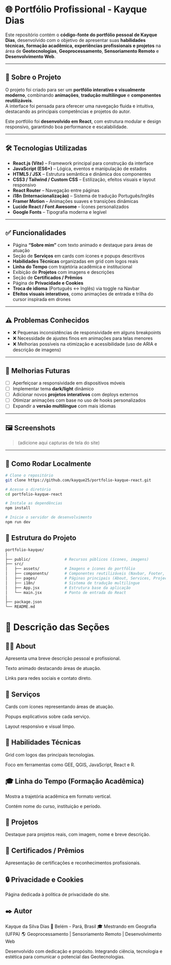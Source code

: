 # 🌐 Portfólio Profissional - Kayque Dias

Este repositório contém o **código-fonte do portfólio pessoal de Kayque Dias**, desenvolvido com o objetivo de apresentar suas **habilidades técnicas, formação acadêmica, experiências profissionais e projetos** na área de **Geotecnologias**, **Geoprocessamento**, **Sensoriamento Remoto** e **Desenvolvimento Web**.

---

## 📌 Sobre o Projeto

O projeto foi criado para ser um **portfólio interativo e visualmente moderno**, combinando **animações**, **tradução multilíngue** e **componentes reutilizáveis**.  
A interface foi pensada para oferecer uma navegação fluida e intuitiva, destacando as principais competências e projetos do autor.

Este portfólio foi **desenvolvido em React**, com estrutura modular e design responsivo, garantindo boa performance e escalabilidade.

---

## 🛠️ Tecnologias Utilizadas

- **React.js (Vite)** – Framework principal para construção da interface
- **JavaScript (ES6+)** – Lógica, eventos e manipulação de estados
- **HTML5 / JSX** – Estrutura semântica e dinâmica dos componentes
- **CSS3 / Tailwind / Custom CSS** – Estilização, efeitos visuais e layout responsivo
- **React Router** – Navegação entre páginas
- **i18n (Internacionalização)** – Sistema de tradução Português/Inglês
- **Framer Motion** – Animações suaves e transições dinâmicas
- **Lucide React / Font Awesome** – Ícones personalizados
- **Google Fonts** – Tipografia moderna e legível

---

## ✅ Funcionalidades

- Página **“Sobre mim”** com texto animado e destaque para áreas de atuação  
- Seção de **Serviços** em cards com ícones e popups descritivos  
- **Habilidades Técnicas** organizadas em grid com logos reais  
- **Linha do Tempo** com trajetória acadêmica e institucional  
- Exibição de **Projetos** com imagens e descrições  
- Seção de **Certificados / Prêmios**  
- Página de **Privacidade e Cookies**  
- **Troca de idioma** (Português ↔ Inglês) via toggle na Navbar  
- **Efeitos visuais interativos**, como animações de entrada e trilha do cursor inspirada em drones  

---

## ⚠️ Problemas Conhecidos

- ❌ Pequenas inconsistências de responsividade em alguns breakpoints  
- ❌ Necessidade de ajustes finos em animações para telas menores  
- ❌ Melhorias possíveis na otimização e acessibilidade (uso de ARIA e descrição de imagens)

---

## 🚧 Melhorias Futuras

- [ ] Aperfeiçoar a responsividade em dispositivos móveis  
- [ ] Implementar tema **dark/light** dinâmico  
- [ ] Adicionar novos **projetos interativos** com deploys externos  
- [ ] Otimizar animações com base no uso de hooks personalizados  
- [ ] Expandir a **versão multilíngue** com mais idiomas  

---

## 🖼️ Screenshots

> (adicione aqui capturas de tela do site)

---

## 📂 Como Rodar Localmente

```bash
# Clone o repositório
git clone https://github.com/kayque25/portfolio-kayque-react.git

# Acesse o diretório
cd portfolio-kayque-react

# Instale as dependências
npm install

# Inicie o servidor de desenvolvimento
npm run dev
```

## 🧭 Estrutura do Projeto
```bash
portfolio-kayque/
│
├── public/               # Recursos públicos (ícones, imagens)
├── src/
│   ├── assets/           # Imagens e ícones do portfólio
│   ├── components/       # Componentes reutilizáveis (Navbar, Footer, etc.)
│   ├── pages/            # Páginas principais (About, Services, Projects, etc.)
│   ├── i18n/             # Sistema de tradução multilíngue
│   ├── App.jsx           # Estrutura base da aplicação
│   └── main.jsx          # Ponto de entrada do React
│
├── package.json
└── README.md
```

# 🤳 Descrição das Seções
## 🧍‍♂️ About

Apresenta uma breve descrição pessoal e profissional.

Texto animado destacando áreas de atuação.

Links para redes sociais e contato direto.

## 💼 Serviços

Cards com ícones representando áreas de atuação.

Popups explicativos sobre cada serviço.

Layout responsivo e visual limpo.

## 🧠 Habilidades Técnicas

Grid com logos das principais tecnologias.

Foco em ferramentas como GEE, QGIS, JavaScript, React e R.

## 🎓 Linha do Tempo (Formação Acadêmica)

Mostra a trajetória acadêmica em formato vertical.

Contém nome do curso, instituição e período.

## 🧩 Projetos

Destaque para projetos reais, com imagem, nome e breve descrição.

## 🏅 Certificados / Prêmios

Apresentação de certificações e reconhecimentos profissionais.

## 🔒 Privacidade e Cookies

Página dedicada à política de privacidade do site.

## ✒️ Autor

Kayque da Silva Dias
📍 Belém - Pará, Brasil
🎓 Mestrando em Geografia (UFPA)
🌎 Geoprocessamento | Sensoriamento Remoto | Desenvolvimento Web

Desenvolvido com dedicação e propósito.
Integrando ciência, tecnologia e estética para comunicar o potencial das Geotecnologias.
